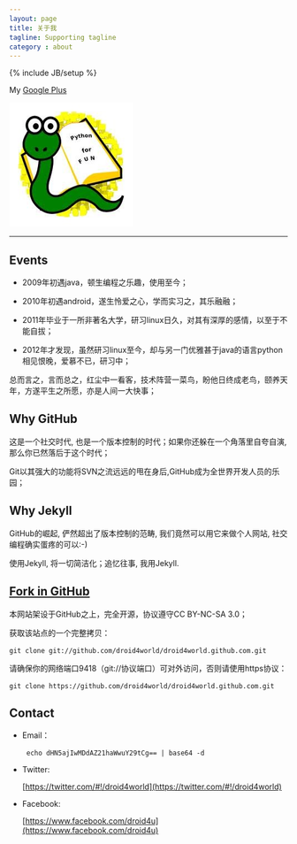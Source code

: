 ```yaml
---
layout: page
title: 关于我
tagline: Supporting tagline
category : about
---
```

{% include JB/setup %}

My [Google Plus](https://plus.google.com/u/0/104987494041376032503)

[![Alt text](/images/python.jpg)](https://plus.google.com/u/0/104987494041376032503)

---

## Events

* 2009年初遇java，顿生编程之乐趣，使用至今；

* 2010年初遇android，遂生怜爱之心，学而实习之，其乐融融；

* 2011年毕业于一所非著名大学，研习linux日久，对其有深厚的感情，以至于不能自拔；

* 2012年才发现，虽然研习linux至今，却与另一门优雅甚于java的语言python相见恨晚，爱慕不已，研习中；

总而言之，言而总之，红尘中一看客，技术阵营一菜鸟，盼他日终成老鸟，颐养天年，方遂平生之所愿，亦是人间一大快事；

## Why GitHub

这是一个社交时代, 也是一个版本控制的时代；如果你还躲在一个角落里自夸自演, 那么你已然落后于这个时代；

Git以其强大的功能将SVN之流远远的甩在身后,GitHub成为全世界开发人员的乐园；

## Why Jekyll

GitHub的崛起, 俨然超出了版本控制的范畴, 我们竟然可以用它来做个人网站, 社交编程确实蛋疼的可以:-)

使用Jekyll, 将一切简洁化；追忆往事, 我用Jekyll.

## [Fork in GitHub](https://github.com/droid4world/droid4world.github.com)

本网站架设于GitHub之上，完全开源，协议遵守CC BY-NC-SA 3.0；

获取该站点的一个完整拷贝：

    git clone git://github.com/droid4world/droid4world.github.com.git

请确保你的网络端口9418（git://协议端口）可对外访问，否则请使用https协议：

    git clone https://github.com/droid4world/droid4world.github.com.git

## Contact

* Email：

       echo dHN5ajIwMDdAZ21haWwuY29tCg== | base64 -d

* Twitter:

    [https://twitter.com/#!/droid4world](https://twitter.com/#!/droid4world)

* Facebook:

    [https://www.facebook.com/droid4u](https://www.facebook.com/droid4u)

